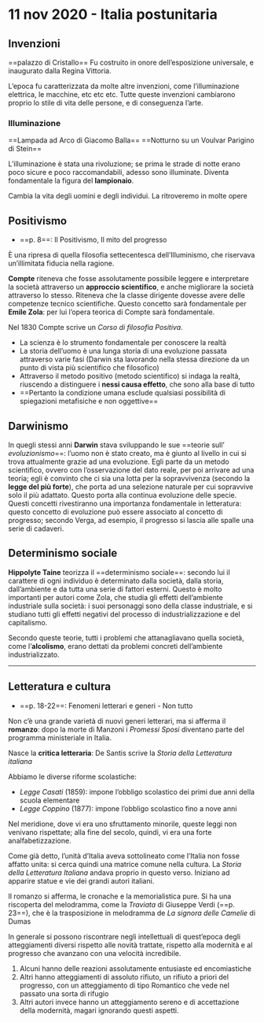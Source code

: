 # 11 nov 2020 - Italia postunitaria

## Invenzioni
==palazzo di Cristallo==
Fu costruito in onore dell’esposizione universale, e inaugurato dalla Regina Vittoria.

L’epoca fu caratterizzata da molte altre invenzioni, come l’illuminazione elettrica, le macchine, etc etc etc.
Tutte queste invenzioni cambiarono proprio lo stile di vita delle persone, e di conseguenza l’arte.

### Illuminazione
==Lampada ad Arco di Giacomo Balla==
==Notturno su un Voulvar Parigino di Stein==

L’illuminazione è stata una rivoluzione; se prima le strade di notte erano poco sicure e poco raccomandabili, adesso sono illuminate.
Diventa fondamentale la figura del **lampionaio**.

Cambia la vita degli uomini e degli individui. La ritroveremo in molte opere

## Positivismo
* ==p. 8==: Il Positivismo, Il mito del progresso

È una ripresa di quella filosofia settecentesca dell’Illuminismo, che riservava un’illimitata fiducia nella ragione.

**Compte** riteneva che fosse assolutamente possibile leggere e interpretare la società attraverso un **approccio scientifico**, e anche migliorare la società attraverso lo stesso. Riteneva che la classe dirigente dovesse avere delle competenze tecnico scientifiche.
Questo concetto sarà fondamentale per **Emile Zola**: per lui l’opera teorica di Compte sarà fondamentale.

Nel 1830 Compte scrive un *Corso di filosofia Positiva*.
* La scienza è lo strumento fondamentale per conoscere la realtà
* La storia dell’uomo è una lunga storia di una evoluzione passata attraverso varie fasi (Darwin sta lavorando nella stessa direzione da un punto di vista più scientifico che filosofico)
* Attraverso il metodo positivo (metodo scientifico) si indaga la realtà, riuscendo a distinguere i **nessi causa effetto**, che sono alla base di tutto
* ==Pertanto la condizione umana esclude qualsiasi possibilità di spiegazioni metafisiche e non oggettive==

## Darwinismo
In quegli stessi anni **Darwin** stava sviluppando le sue ==teorie sull’ _evoluzionismo_==: l’uomo non è stato creato, ma è giunto al livello in cui si trova attualmente grazie ad una evoluzione.
Egli parte da un metodo scientifico, ovvero con l’osservazione del dato reale, per poi arrivare ad una teoria; egli è convinto che ci sia una lotta per la sopravvivenza (secondo la **legge del più forte**), che porta ad una selezione naturale per cui sopravvive solo il più adattato. Questo porta alla continua evoluzione delle specie.
Questi concetti rivestiranno una importanza fondamentale in letteratura: questo concetto di evoluzione può essere associato al concetto di progresso; secondo Verga, ad esempio, il progresso si lascia alle spalle una serie di cadaveri.

## Determinismo sociale
**Hippolyte Taine** teorizza il ==determinismo sociale==: secondo lui il carattere di ogni individuo è determinato dalla società, dalla storia, dall’ambiente e da tutta una serie di fattori esterni. Questo è molto importanti per autori come Zola, che studia gli effetti dell’ambiente industriale sulla società: i suoi personaggi sono della classe industriale, e si studiano tutti gli effetti negativi del processo di industrializzazione e del capitalismo.

Secondo queste teorie, tutti i problemi che attanagliavano quella società, come l’**alcolismo**, erano dettati da problemi concreti dell’ambiente industrializzato.

---

## Letteratura e cultura
* ==p. 18-22==: Fenomeni letterari e generi - Non tutto

Non c’è una grande varietà di nuovi generi letterari, ma si afferma il **romanzo**: dopo la morte di Manzoni i *Promessi Sposi* diventano parte del programma ministeriale in Italia.

Nasce la **critica letteraria**: De Santis scrive la *Storia della Letteratura italiana*

Abbiamo le diverse riforme scolastiche:
* _Legge Casati_ (1859): impone l’obbligo scolastico dei primi due anni della scuola elementare
* _Legge Coppino_ (1877): impone l’obbligo scolastico fino a nove anni

Nel meridione, dove vi era uno sfruttamento minorile, queste leggi non venivano rispettate; alla fine del secolo, quindi, vi era una forte analfabetizzazione.

Come già detto, l’unità d’Italia aveva sottolineato come l’Italia non fosse affatto unita: si cerca quindi una matrice comune nella cultura. La *Storia della Letteratura Italiana* andava proprio in questo verso.
Iniziano ad apparire statue e vie dei grandi autori italiani.

Il romanzo si afferma, le cronache e la memorialistica pure.  Si ha una riscoperta del melodramma, come la *Traviata* di Giuseppe Verdi (==p. 23==), che è la trasposizione in melodramma de *La signora delle Camelie* di Dumas

In generale si possono riscontrare negli intellettuali di quest’epoca degli atteggiamenti diversi rispetto alle novità trattate, rispetto alla modernità e al progresso che avanzano con una velocità incredibile.
1. Alcuni hanno delle reazioni assolutamente entusiaste ed encomiastiche
2. Altri hanno atteggiamenti di assoluto rifiuto, un rifiuto a priori del progresso, con un atteggiamento di tipo Romantico che vede nel passato una sorta di rifugio
3. Altri autori invece hanno un atteggiamento sereno e di accettazione della modernità, magari ignorando questi aspetti.
